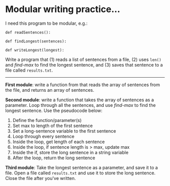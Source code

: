 # Modular writing practice...

I need this program to be modular, e.g.:

`def readSentences():`

`def findLongest(sentences):`

`def writeLongest(longest):`

Write a program that (1) reads a list of sentences from a file, (2) uses `len()` and *find-max* to find the longest sentence, and (3) saves that sentence to a file called `results.txt`.

---

**First module**: write a function from that reads the array of sentences from the file, and returns an array of sentences.

**Second module**: write a function that takes the array of sentences as a parameter. Loop through all the sentences, and use *find-max* to find the longest sentence. Use the pseudocode below:

1. Define the function/parameter(s)
2. Set max to length of the first sentence
3. Set a long-sentence variable to the first sentence
3. Loop through every sentence
4. Inside the loop, get length of each sentence
5. Inside the loop, if sentence length is > max, update max
6. Inside the if, store the long sentence in a string variable
7. After the loop, return the long sentence

**Third module**: Take the longest sentence as a parameter, and save it to a file. Open a file called `results.txt` and use it to store the long sentence. Close the file after you've written.
